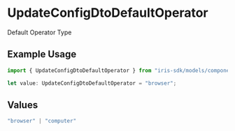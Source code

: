 # UpdateConfigDtoDefaultOperator

Default Operator Type

## Example Usage

```typescript
import { UpdateConfigDtoDefaultOperator } from "iris-sdk/models/components";

let value: UpdateConfigDtoDefaultOperator = "browser";
```

## Values

```typescript
"browser" | "computer"
```